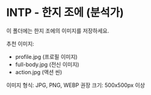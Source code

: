 # INTP - 한지 조에 (분석가)

이 폴더에는 한지 조에의 이미지를 저장하세요.

추천 이미지:
- profile.jpg (프로필 이미지)
- full-body.jpg (전신 이미지)
- action.jpg (액션 씬)

이미지 형식: JPG, PNG, WEBP
권장 크기: 500x500px 이상